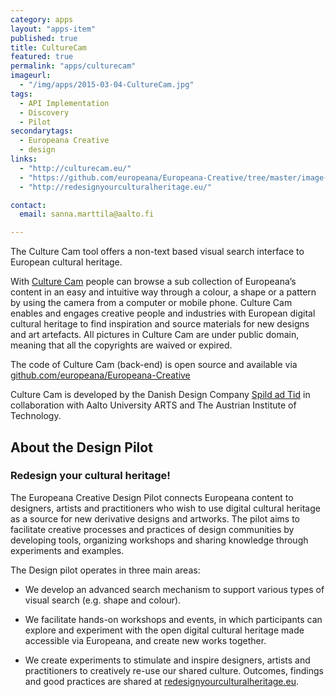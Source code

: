 ```yaml
---
category: apps
layout: "apps-item"
published: true
title: CultureCam
featured: true
permalink: "apps/culturecam"
imageurl: 
  - "/img/apps/2015-03-04-CultureCam.jpg"
tags: 
  - API Implementation
  - Discovery
  - Pilot
secondarytags: 
  - Europeana Creative
  - design
links: 
  - "http://culturecam.eu/"
  - "https://github.com/europeana/Europeana-Creative/tree/master/image-similarity"
  - "http://redesignyourculturalheritage.eu/"

contact: 
  email: sanna.marttila@aalto.fi

---
```

The Culture Cam tool offers a non-text based visual search interface to European cultural heritage.

With [Culture Cam](http://culturecam.eu) people can browse a sub collection of Europeana’s content in an easy and intuitive way through a colour, a shape or a pattern by using the camera from a computer or mobile phone. Culture Cam enables and engages creative people and industries with European digital cultural heritage to find inspiration and source materials for new designs and art artefacts. All pictures in Culture Cam are under public domain, meaning that all the copyrights are waived or expired.

The code of Culture Cam (back-end) is open source and available via [github.com/europeana/Europeana-Creative](https://github.com/europeana/Europeana-Creative/)
 
Culture Cam is developed by the Danish Design Company [Spild ad Tid](http://www.spildaftid.dk/) in collaboration with Aalto University ARTS and The Austrian Institute of Technology.
 
## About the Design Pilot

### Redesign your cultural heritage!

The Europeana Creative Design Pilot connects Europeana content to designers, artists and practitioners who wish to use digital cultural heritage as a source for new derivative designs and artworks. The pilot aims to facilitate creative processes and practices of design communities by developing tools, organizing workshops and sharing knowledge through experiments and examples.

The Design pilot operates in three main areas:

* We develop an advanced search mechanism to support various types of visual search (e.g. shape and colour).

* We facilitate hands-on workshops and events, in which participants can explore and experiment with the open digital cultural heritage made accessible via Europeana, and create new works together.

* We create experiments to stimulate and inspire designers, artists and practitioners to creatively re-use our shared culture. Outcomes, findings and good practices are shared at [redesignyourculturalheritage.eu](http://redesignyourculturalheritage.eu/).
